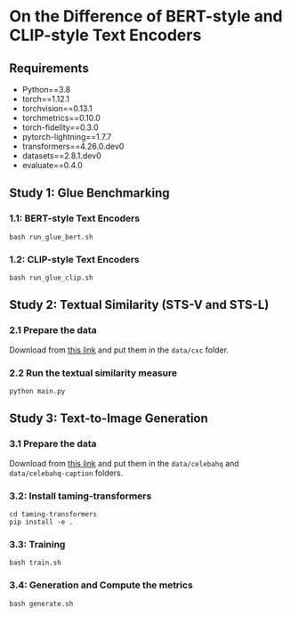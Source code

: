 # On the Difference of BERT-style and CLIP-style Text Encoders

## Requirements

* Python==3.8
* torch==1.12.1
* torchvision==0.13.1
* torchmetrics==0.10.0
* torch-fidelity==0.3.0
* pytorch-lightning==1.7.7
* transformers==4.26.0.dev0
* datasets==2.8.1.dev0
* evaluate==0.4.0

## Study 1: Glue Benchmarking

### 1.1: BERT-style Text Encoders

```angular2html
bash run_glue_bert.sh
```

### 1.2: CLIP-style Text Encoders

```angular2html
bash run_glue_clip.sh
```

## Study 2: Textual Similarity (STS-V and STS-L)

### 2.1 Prepare the data

Download from [this link](https://github.com/google-research-datasets/Crisscrossed-Captions) and put them in
the `data/cxc` folder.

### 2.2 Run the textual similarity measure

```angular2html
python main.py
```

## Study 3: Text-to-Image Generation

### 3.1 Prepare the data

Download from [this link](https://drive.google.com/drive/folders/1eVrGKfkbw7bh9xPcX8HJa-qWQTD9aWvf) and put them in
the `data/celebahq` and `data/celebahq-caption` folders.

### 3.2: Install taming-transformers

```angular2html
cd taming-transformers
pip install -e .
```

### 3.3: Training

<!-- ```angular2html
bash train.sh
```

or -->

```angular2html
bash train.sh
```

### 3.4: Generation and Compute the metrics

```angular2html
bash generate.sh
```
